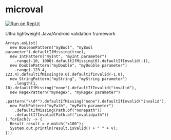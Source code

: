 # microval
[![Run on Repl.it](https://repl.it/badge/github/tpitner/microval)](https://repl.it/github/tpitner/microval)

Ultra lightweight Java/Android validation framework 

    Arrays.asList(
      new BooleanPattern("myBool", "myBool parameter").defaultIfMissing(true),
      new IntPattern("myInt", "myInt parameter")
        .range(-10, 1000).defaultIfMissing(0).defaultIfInvalid(-1),
      new DoublePattern("myDouble", "myDouble parameter")
        .range(-123.4, 123.4).defaultIfMissing(0.0).defaultIfInvalid(-1.0),
      new StringPattern("myString", "myString parameter")
        .length(1, 10).defaultIfMissing("none").defaultIfInvalid("invalid"),
      new RegexPattern("myRegex", "myRegex parameter")
        .pattern("\\d*").defaultIfMissing("none").defaultIfInvalid("invalid"),
      new PathPattern("myPath", "myPath parameter")
        .defaultIfMissing(Path.of("nonepath"))
        .defaultIfInvalid(Path.of("invalidpath"))
    ).forEach(v -> {
      Result result = v.match("x100");
      System.out.println(result.isValid() + " " + v);
    });
